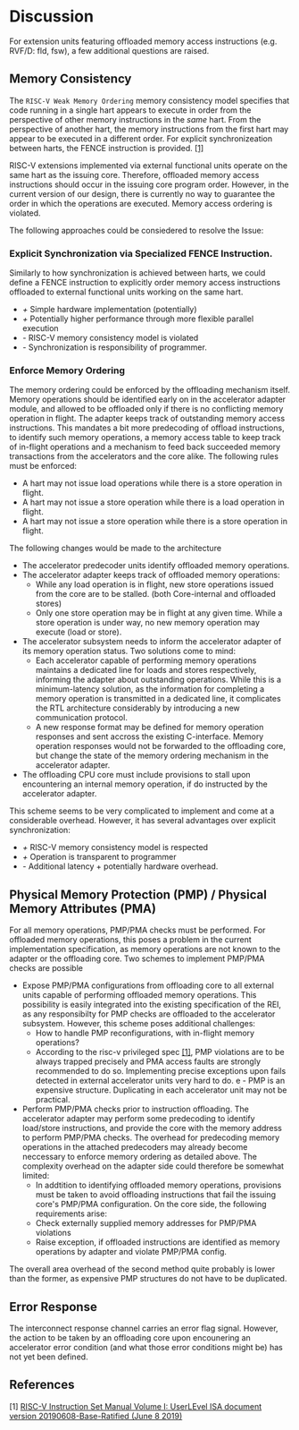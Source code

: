 
# Discussion

For extension units featuring offloaded memory access instructions (e.g. RVF/D: fld, fsw), a few additional questions are raised.

## Memory Consistency
The `RISC-V Weak Memory Ordering` memory consistency model specifies that code running in a single hart appears to execute in order from the perspective of other memory instructions in the _same_ hart.
From the perspective of another hart, the memory instructions from the first hart may appear to be executed in a different order.
For explicit synchronizeation between harts, the FENCE instruction is provided. [[1]](#1)


RISC-V extensions implemented via external functional units operate on the same hart as the issuing core.
Therefore, offloaded memory access instructions should occur in the issuing core program order.
However, in the current version of our design, there is currently no way to guarantee the order in which the operations are executed.
Memory access ordering is violated.

The following approaches could be consiedered to resolve the Issue:
### Explicit Synchronization via Specialized FENCE Instruction.
Similarly to how synchronization is achieved between harts, we could define a FENCE instruction to explicitly order memory access instructions offloaded to external functional units working on the same hart.
- *+* Simple hardware implementation (potentially)
- *+* Potentially higher performance through more flexible parallel execution
- *-* RISC-V memory consistency model is violated
- *-* Synchronization is responsibility of programmer.

### Enforce Memory Ordering
The memory ordering could be enforced by the offloading mechanism itself.
Memory operations should be identified early on in the accelerator adapter module, and allowed to be offloaded only if there is no conflicting memory operation in flight.
The adapter keeps track of outstanding memory access instructions.
This mandates a bit more predecoding of offload instructions, to identify such memory operations, a memory access table to keep track of in-flight operations and a mechanism to feed back succeeded memory transactions from the accelerators and the core alike.
The following rules must be enforced:
- A hart may not issue load operations while there is a store operation in  flight.
- A hart may not issue a store operation while there is a load operation in flight.
- A hart may not issue a store operation while there is a store operation in flight.

The following changes would be made to the architecture
- The accelerator predecoder units identify offloaded memory operations.
- The accelerator adapter keeps track of offloaded memory operations:
  - While any load operation is in flight, new store operations issued from the core are to be stalled. (both Core-internal and offloaded stores)
  - Only one store operation may be in flight at any given time.
    While a store operation is under way, no new memory operation may execute (load or store).
- The accelerator subsystem needs to inform the accelerator adapter of its memory operation status. Two solutions come to mind:
  - Each accelerator capable of performing memory operations maintains a dedicated line for loads and stores respectively, informing the adapter about outstanding operations.
    While this is a minimum-latency solution, as the information for completing a memory operation is transmitted in a dedicated line, it complicates the RTL architecture considerably by introducing a new communication protocol.
  - A new response format may be defined for memory operation responses and sent accross the existing C-interface.
    Memory operation responses would not be forwarded to the offloading core, but change the state of the memory ordering mechanism in the accelerator adapter.
- The offloading CPU core must include provisions to stall upon encountering an internal memory operation, if do instructed by the accelerator adapter.

This scheme seems to be very complicated to implement and come at a considerable overhead.
However, it has several advantages over explicit synchronization:
- *+* RISC-V memory consistency model is respected
- *+* Operation is transparent to programmer
- *-* Additional latency + potentially hardware overhead.

## Physical Memory Protection (PMP) / Physical Memory Attributes (PMA)
For all memory operations, PMP/PMA checks must be performed.
For offloaded memory operations, this poses a problem in the current implementation specification, as memory operations are not known to the adapter or the offloading core.
Two schemes to implement PMP/PMA checks are possible
- Expose PMP/PMA configurations from offloading core to all external units capable of performing offloaded memory operations.
  This possibility is easily integrated into the existing specification of the REI, as any responsibilty for PMP checks are offloaded to the accelerator subsystem.
  However, this scheme poses additional challenges:
    - How to handle PMP reconfigurations, with in-flight memory operations?
    - According to the risc-v privileged spec [[1]](#1), PMP violations are to be always trapped precisely and PMA access faults are strongly recommended to do so.
      Implementing precise exceptions upon fails detected in external accelerator units very hard to do.
e   - PMP is an expensive structure.
      Duplicating in each accelerator unit may not be practical.
- Perform PMP/PMA checks prior to instruction offloading.
  The accelerator adapter may perform some predecoding to identify load/store instructions, and provide the core with the memory address to perform PMP/PMA checks.
  The overhead for predecoding memory operations in the attached predecoders may already become neccessary to enforce memory ordering as detailed above.
  The complexity overhead on the adapter side could therefore be somewhat limited:
    - In addtition to identifying offloaded memory operations, provisions must be taken to avoid offloading instructions that fail the issuing core's PMP/PMA configuration.
  On the core side, the following requirements arise:
    - Check externally supplied memory addresses for PMP/PMA violations
    - Raise exception, if offloaded instructions are identified as memory operations by adapter and violate PMP/PMA config.

The overall area overhead of the second method quite probably is lower than the former, as expensive PMP structures do not have to be duplicated.


## Error Response
The interconnect response channel carries an error flag signal.
However, the action to be taken by an offloading core upon encounering an accelerator error condition (and what those error conditions might be) has not yet been defined.


## References
<a id="1">[1]</a>
[RISC-V Instruction Set Manual Volume I: UserLEvel ISA document version 20190608-Base-Ratified (June 8 2019)](https://github.com/riscv/riscv-isa-manual/releases/download/Ratified-IMFDQC-and-Priv-v1.11/riscv-privileged-20190608.pdf)
